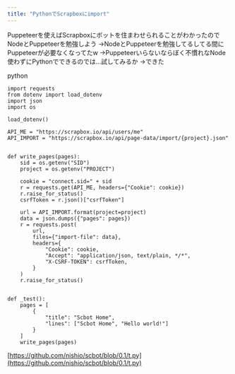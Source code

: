```yaml
---
title: "PythonでScrapboxにimport"
---
```


Puppeteerを使えばScrapboxにボットを住まわせられることがわかったのでNodeとPuppeteerを勉強しよう
→NodeとPuppeteerを勉強してるしてる間にPuppeteerが必要なくなってたw
→Puppeteerいらないならぼく不慣れなNode使わずにPythonでできるのでは…試してみるか
→できた

python

```
import requests
from dotenv import load_dotenv
import json
import os

load_dotenv()

API_ME = "https://scrapbox.io/api/users/me"
API_IMPORT = "https://scrapbox.io/api/page-data/import/{project}.json"


def write_pages(pages):
    sid = os.getenv("SID")
    project = os.getenv("PROJECT")

    cookie = "connect.sid=" + sid
    r = requests.get(API_ME, headers={"Cookie": cookie})
    r.raise_for_status()
    csrfToken = r.json()["csrfToken"]

    url = API_IMPORT.format(project=project)
    data = json.dumps({"pages": pages})
    r = requests.post(
        url,
        files={"import-file": data},
        headers={
            "Cookie": cookie,
            "Accept": "application/json, text/plain, */*",
            "X-CSRF-TOKEN": csrfToken,
        }
    )
    r.raise_for_status()


def _test():
    pages = [
        {
            "title": "Scbot Home",
            "lines": ["Scbot Home", "Hello world!"]
        }
    ]
    write_pages(pages)
```

[https://github.com/nishio/scbot/blob/0.1/t.py](https://github.com/nishio/scbot/blob/0.1/t.py)
